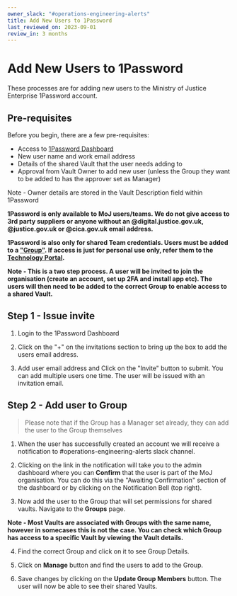 ```yaml
---
owner_slack: "#operations-engineering-alerts"
title: Add New Users to 1Password
last_reviewed_on: 2023-09-01
review_in: 3 months
---
```


# Add New Users to 1Password

These processes are for adding new users to the Ministry of Justice Enterprise 1Password account.

## Pre-requisites

Before you begin, there are a few pre-requisites:

* Access to [1Password Dashboard](https://ministryofjustice.1password.eu/home)
* New user name and work email address
* Details of the shared Vault that the user needs adding to
* Approval from Vault Owner to add new user (unless the Group they want to be added to has the approver set as Manager)

Note - Owner details are stored in the Vault Description field within 1Password

**1Password is only available to MoJ users/teams. We do not give access to 3rd party suppliers or anyone without an @digital.justice.gov.uk, @justice.gov.uk or @cica.gov.uk email address.**

**1Password is also only for shared Team credentials. Users must be added to a ["Group"](https://support.1password.com/custom-groups/). If access is just for personal use only, refer them to the [Technology Portal](https://mojprod.service-now.com/moj_sp).**

**Note - This is a two step process. A user will be invited to join the organisation (create an account, set up 2FA and install app etc). The users will then need to be added to the correct Group to enable access to a shared Vault.**

## Step 1 - Issue invite

1. Login to the 1Password Dashboard

2. Click on the "+" on the invitations section to bring up the box to add the users email address.

3. Add user email address and Click on the "Invite" button to submit. You can add multiple users one time. The user will be issued with an invitation email.

## Step 2 - Add user to Group

> Please note that if the Group has a Manager set already, they can add the user to the Group themselves

1. When the user has successfully created an account we will receive a notification to #operations-engineering-alerts slack channel.

2. Clicking on the link in the notification will take you to the admin dashboard where you can **Confirm** that the user is part of the MoJ organisation. You can do this via the "Awaiting Confirmation" section of the dashboard or by clicking on the Notification Bell (top right).

3. Now add the user to the Group that will set permissions for shared vaults. Navigate to the **Groups** page.

**Note - Most Vaults are associated with Groups with the same name, however in somecases this is not the case. You can check which Group has access to a specific Vault by viewing the Vault details.**

4. Find the correct Group and click on it to see Group Details.

5. Click on **Manage** button and find the users to add to the Group.

6. Save changes by clicking on the **Update Group Members** button. The user will now be able to see their shared Vaults.
